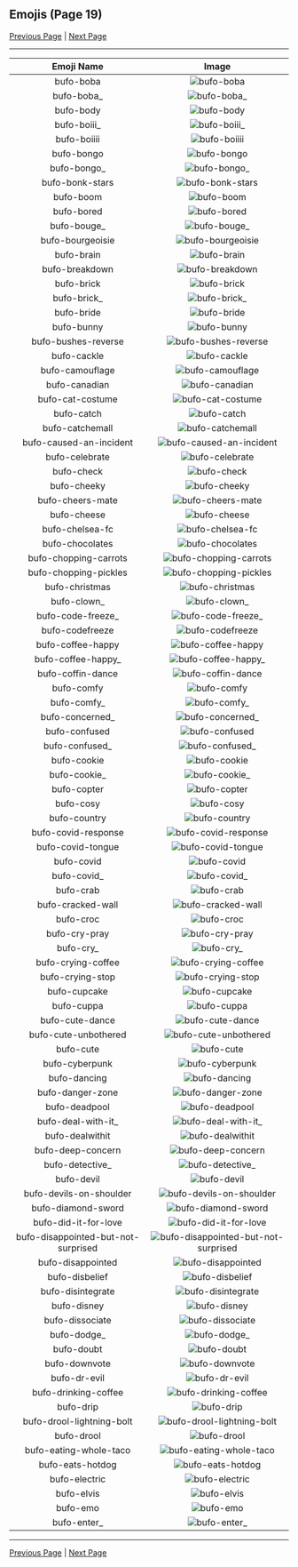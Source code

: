 
## Emojis (Page 19)

[Previous Page](/docs/hc/page-b-0018.md)
  | [Next Page](/docs/hc/page-b-0020.md)

<hr />

|Emoji Name|Image|
| :-: | :-: |
|bufo-boba| ![bufo-boba](/emojis/hc/bufo-boba.png)|
|bufo-boba_| ![bufo-boba_](/emojis/hc/bufo-boba_.png)|
|bufo-body| ![bufo-body](/emojis/hc/bufo-body.png)|
|bufo-boiii_| ![bufo-boiii_](/emojis/hc/bufo-boiii_.gif)|
|bufo-boiiii| ![bufo-boiiii](/emojis/hc/bufo-boiiii.gif)|
|bufo-bongo| ![bufo-bongo](/emojis/hc/bufo-bongo.gif)|
|bufo-bongo_| ![bufo-bongo_](/emojis/hc/bufo-bongo_.gif)|
|bufo-bonk-stars| ![bufo-bonk-stars](/emojis/hc/bufo-bonk-stars.gif)|
|bufo-boom| ![bufo-boom](/emojis/hc/bufo-boom.png)|
|bufo-bored| ![bufo-bored](/emojis/hc/bufo-bored.png)|
|bufo-bouge_| ![bufo-bouge_](/emojis/hc/bufo-bouge_.png)|
|bufo-bourgeoisie| ![bufo-bourgeoisie](/emojis/hc/bufo-bourgeoisie.png)|
|bufo-brain| ![bufo-brain](/emojis/hc/bufo-brain.png)|
|bufo-breakdown| ![bufo-breakdown](/emojis/hc/bufo-breakdown.png)|
|bufo-brick| ![bufo-brick](/emojis/hc/bufo-brick.png)|
|bufo-brick_| ![bufo-brick_](/emojis/hc/bufo-brick_.png)|
|bufo-bride| ![bufo-bride](/emojis/hc/bufo-bride.png)|
|bufo-bunny| ![bufo-bunny](/emojis/hc/bufo-bunny.png)|
|bufo-bushes-reverse| ![bufo-bushes-reverse](/emojis/hc/bufo-bushes-reverse.gif)|
|bufo-cackle| ![bufo-cackle](/emojis/hc/bufo-cackle.png)|
|bufo-camouflage| ![bufo-camouflage](/emojis/hc/bufo-camouflage.png)|
|bufo-canadian| ![bufo-canadian](/emojis/hc/bufo-canadian.gif)|
|bufo-cat-costume| ![bufo-cat-costume](/emojis/hc/bufo-cat-costume.gif)|
|bufo-catch| ![bufo-catch](/emojis/hc/bufo-catch.png)|
|bufo-catchemall| ![bufo-catchemall](/emojis/hc/bufo-catchemall.png)|
|bufo-caused-an-incident| ![bufo-caused-an-incident](/emojis/hc/bufo-caused-an-incident.png)|
|bufo-celebrate| ![bufo-celebrate](/emojis/hc/bufo-celebrate.png)|
|bufo-check| ![bufo-check](/emojis/hc/bufo-check.png)|
|bufo-cheeky| ![bufo-cheeky](/emojis/hc/bufo-cheeky.png)|
|bufo-cheers-mate| ![bufo-cheers-mate](/emojis/hc/bufo-cheers-mate.png)|
|bufo-cheese| ![bufo-cheese](/emojis/hc/bufo-cheese.png)|
|bufo-chelsea-fc| ![bufo-chelsea-fc](/emojis/hc/bufo-chelsea-fc.png)|
|bufo-chocolates| ![bufo-chocolates](/emojis/hc/bufo-chocolates.png)|
|bufo-chopping-carrots| ![bufo-chopping-carrots](/emojis/hc/bufo-chopping-carrots.gif)|
|bufo-chopping-pickles| ![bufo-chopping-pickles](/emojis/hc/bufo-chopping-pickles.gif)|
|bufo-christmas| ![bufo-christmas](/emojis/hc/bufo-christmas.gif)|
|bufo-clown_| ![bufo-clown_](/emojis/hc/bufo-clown_.png)|
|bufo-code-freeze_| ![bufo-code-freeze_](/emojis/hc/bufo-code-freeze_.png)|
|bufo-codefreeze| ![bufo-codefreeze](/emojis/hc/bufo-codefreeze.png)|
|bufo-coffee-happy| ![bufo-coffee-happy](/emojis/hc/bufo-coffee-happy.png)|
|bufo-coffee-happy_| ![bufo-coffee-happy_](/emojis/hc/bufo-coffee-happy_.png)|
|bufo-coffin-dance| ![bufo-coffin-dance](/emojis/hc/bufo-coffin-dance.png)|
|bufo-comfy| ![bufo-comfy](/emojis/hc/bufo-comfy.gif)|
|bufo-comfy_| ![bufo-comfy_](/emojis/hc/bufo-comfy_.gif)|
|bufo-concerned_| ![bufo-concerned_](/emojis/hc/bufo-concerned_.png)|
|bufo-confused| ![bufo-confused](/emojis/hc/bufo-confused.gif)|
|bufo-confused_| ![bufo-confused_](/emojis/hc/bufo-confused_.gif)|
|bufo-cookie| ![bufo-cookie](/emojis/hc/bufo-cookie.png)|
|bufo-cookie_| ![bufo-cookie_](/emojis/hc/bufo-cookie_.png)|
|bufo-copter| ![bufo-copter](/emojis/hc/bufo-copter.png)|
|bufo-cosy| ![bufo-cosy](/emojis/hc/bufo-cosy.png)|
|bufo-country| ![bufo-country](/emojis/hc/bufo-country.png)|
|bufo-covid-response| ![bufo-covid-response](/emojis/hc/bufo-covid-response.png)|
|bufo-covid-tongue| ![bufo-covid-tongue](/emojis/hc/bufo-covid-tongue.gif)|
|bufo-covid| ![bufo-covid](/emojis/hc/bufo-covid.png)|
|bufo-covid_| ![bufo-covid_](/emojis/hc/bufo-covid_.png)|
|bufo-crab| ![bufo-crab](/emojis/hc/bufo-crab.png)|
|bufo-cracked-wall| ![bufo-cracked-wall](/emojis/hc/bufo-cracked-wall.gif)|
|bufo-croc| ![bufo-croc](/emojis/hc/bufo-croc.png)|
|bufo-cry-pray| ![bufo-cry-pray](/emojis/hc/bufo-cry-pray.png)|
|bufo-cry_| ![bufo-cry_](/emojis/hc/bufo-cry_.png)|
|bufo-crying-coffee| ![bufo-crying-coffee](/emojis/hc/bufo-crying-coffee.png)|
|bufo-crying-stop| ![bufo-crying-stop](/emojis/hc/bufo-crying-stop.gif)|
|bufo-cupcake| ![bufo-cupcake](/emojis/hc/bufo-cupcake.png)|
|bufo-cuppa| ![bufo-cuppa](/emojis/hc/bufo-cuppa.png)|
|bufo-cute-dance| ![bufo-cute-dance](/emojis/hc/bufo-cute-dance.gif)|
|bufo-cute-unbothered| ![bufo-cute-unbothered](/emojis/hc/bufo-cute-unbothered.png)|
|bufo-cute| ![bufo-cute](/emojis/hc/bufo-cute.png)|
|bufo-cyberpunk| ![bufo-cyberpunk](/emojis/hc/bufo-cyberpunk.png)|
|bufo-dancing| ![bufo-dancing](/emojis/hc/bufo-dancing.gif)|
|bufo-danger-zone| ![bufo-danger-zone](/emojis/hc/bufo-danger-zone.png)|
|bufo-deadpool| ![bufo-deadpool](/emojis/hc/bufo-deadpool.png)|
|bufo-deal-with-it_| ![bufo-deal-with-it_](/emojis/hc/bufo-deal-with-it_.png)|
|bufo-dealwithit| ![bufo-dealwithit](/emojis/hc/bufo-dealwithit.png)|
|bufo-deep-concern| ![bufo-deep-concern](/emojis/hc/bufo-deep-concern.gif)|
|bufo-detective_| ![bufo-detective_](/emojis/hc/bufo-detective_.png)|
|bufo-devil| ![bufo-devil](/emojis/hc/bufo-devil.png)|
|bufo-devils-on-shoulder| ![bufo-devils-on-shoulder](/emojis/hc/bufo-devils-on-shoulder.png)|
|bufo-diamond-sword| ![bufo-diamond-sword](/emojis/hc/bufo-diamond-sword.png)|
|bufo-did-it-for-love| ![bufo-did-it-for-love](/emojis/hc/bufo-did-it-for-love.png)|
|bufo-disappointed-but-not-surprised| ![bufo-disappointed-but-not-surprised](/emojis/hc/bufo-disappointed-but-not-surprised.png)|
|bufo-disappointed| ![bufo-disappointed](/emojis/hc/bufo-disappointed.png)|
|bufo-disbelief| ![bufo-disbelief](/emojis/hc/bufo-disbelief.png)|
|bufo-disintegrate| ![bufo-disintegrate](/emojis/hc/bufo-disintegrate.gif)|
|bufo-disney| ![bufo-disney](/emojis/hc/bufo-disney.png)|
|bufo-dissociate| ![bufo-dissociate](/emojis/hc/bufo-dissociate.png)|
|bufo-dodge_| ![bufo-dodge_](/emojis/hc/bufo-dodge_.png)|
|bufo-doubt| ![bufo-doubt](/emojis/hc/bufo-doubt.png)|
|bufo-downvote| ![bufo-downvote](/emojis/hc/bufo-downvote.png)|
|bufo-dr-evil| ![bufo-dr-evil](/emojis/hc/bufo-dr-evil.png)|
|bufo-drinking-coffee| ![bufo-drinking-coffee](/emojis/hc/bufo-drinking-coffee.gif)|
|bufo-drip| ![bufo-drip](/emojis/hc/bufo-drip.png)|
|bufo-drool-lightning-bolt| ![bufo-drool-lightning-bolt](/emojis/hc/bufo-drool-lightning-bolt.png)|
|bufo-drool| ![bufo-drool](/emojis/hc/bufo-drool.png)|
|bufo-eating-whole-taco| ![bufo-eating-whole-taco](/emojis/hc/bufo-eating-whole-taco.png)|
|bufo-eats-hotdog| ![bufo-eats-hotdog](/emojis/hc/bufo-eats-hotdog.png)|
|bufo-electric| ![bufo-electric](/emojis/hc/bufo-electric.gif)|
|bufo-elvis| ![bufo-elvis](/emojis/hc/bufo-elvis.png)|
|bufo-emo| ![bufo-emo](/emojis/hc/bufo-emo.png)|
|bufo-enter_| ![bufo-enter_](/emojis/hc/bufo-enter_.gif)|

<hr/>

[Previous Page](/docs/hc/page-b-0018.md)
  | [Next Page](/docs/hc/page-b-0020.md)